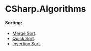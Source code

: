 # CSharp.Algorithms

#### Sorting:
  * [Merge Sort](Algorithms/Sorts/MergeSort.cs).
  * [Quick Sort](Algorithms/Sorts/QuickSort.cs).
  * [Insertion Sort](Algorithms/Sorts/InsertionSort.cs).